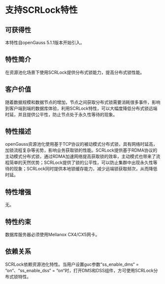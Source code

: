 # 支持SCRLock特性<a name="ZH-CN_TOPIC_0000001673853690"></a>

## 可获得性<a name="zh-cn_topic_0000001721808553_section14611198203513"></a>

本特性自openGauss 5.1.1版本开始引入。

## 特性简介<a name="zh-cn_topic_0000001721808553_section1044295211352"></a>

在资源池化场景下使用SCRLock提供分布式锁能力，提高分布式锁性能。

## 客户价值<a name="zh-cn_topic_0000001721808553_section38042903613"></a>

随着数据规模和数据节点的增加，节点之间获取分布式锁需要消耗很多事件，影响到客户端到端的数据库体验，利用SCRLock特性，可以大幅度降低分布式锁远端时延，并且提供公平性，防止节点处于永久性等待的现象。

## 特性描述<a name="zh-cn_topic_0000001721808553_section595563813616"></a>

openGauss资源池化使用基于TCP协议的被动模式分布式锁，具有网络时延高，加锁流程复杂等劣势，影响业务获取锁的性能。SCRLock提供基于RDMA协议的主动模式分布式锁，通过RDMA加速网络提高获取锁的效率，主动模式也带来了流程简单的天然优势；SCRLock提供了锁的公平性，可以防止集群中出现永久性等待的现象；SCRLock同时提供本地锁缓存能力，减少远端锁获取频次，从而降低时延。

## 特性增强<a name="zh-cn_topic_0000001721808553_section190946203720"></a>

无。

## 特性约束<a name="zh-cn_topic_0000001721808553_section011116254373"></a>

数据库服务器必须使用Mellanox CX4/CX5网卡。

## 依赖关系<a name="zh-cn_topic_0000001721808553_section12798194673710"></a>

SCRLock依赖资源池化特性。当用户设置guc参数“ss\_enable\_dms“  =  “on“、“ss\_enable\_dss“  =  “on“时，打开DMS和DSS组件，方可使用SCRLock分布式锁特性。

